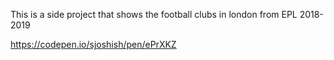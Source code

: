 This is a side project that shows the football clubs in london from EPL 2018-2019

https://codepen.io/sjoshish/pen/ePrXKZ
